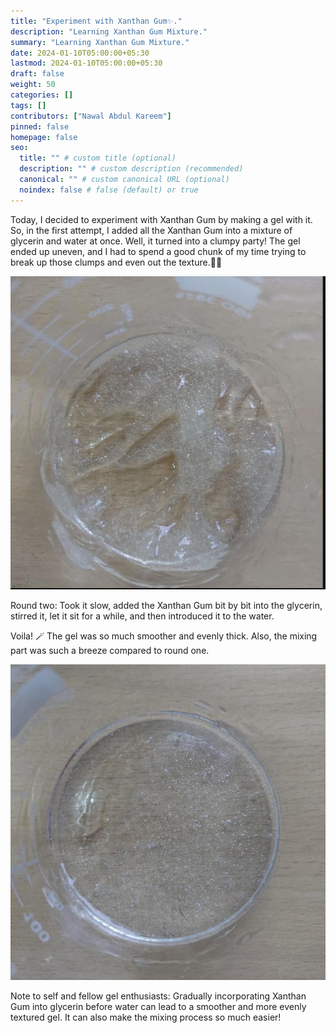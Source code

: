 ```yaml
---
title: "Experiment with Xanthan Gum✨."
description: "Learning Xanthan Gum Mixture."
summary: "Learning Xanthan Gum Mixture."
date: 2024-01-10T05:00:00+05:30
lastmod: 2024-01-10T05:00:00+05:30
draft: false
weight: 50
categories: []
tags: []
contributors: ["Nawal Abdul Kareem"]
pinned: false
homepage: false
seo:
  title: "" # custom title (optional)
  description: "" # custom description (recommended)
  canonical: "" # custom canonical URL (optional)
  noindex: false # false (default) or true
---
```


Today, I decided to experiment with Xanthan Gum by making a gel with it. So, in the first attempt, I added all the Xanthan Gum into a mixture of glycerin and water at once. Well, it turned into a clumpy party! The gel ended up uneven, and I had to spend a good chunk of my time trying to break up those clumps and even out the texture.😮‍💨

![Xanthan Gum](./img/xanthan1.jpg)

Round two: Took it slow, added the Xanthan Gum bit by bit into the glycerin, stirred it, let it sit for a while, and then introduced it to the water.

Voila! 🪄 The gel was so much smoother and evenly thick. Also, the mixing part was such a breeze compared to round one.

![Xanthan Gum](./img/xanthan2.jpg)

Note to self and fellow gel enthusiasts: Gradually incorporating Xanthan Gum into glycerin before water can lead to a smoother and more evenly textured gel. It can also make the mixing process so much easier!